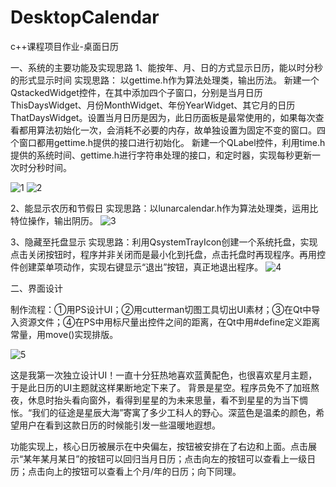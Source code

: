 # DesktopCalendar
c++课程项目作业-桌面日历

一、系统的主要功能及实现思路
1、能按年、月、日的方式显示日历，能以时分秒的形式显示时间
实现思路：
以gettime.h作为算法处理类，输出历法。
新建一个QstackedWidget控件，在其中添加四个子窗口，分别是当月日历ThisDaysWidget、月份MonthWidget、年份YearWidget、其它月的日历ThatDaysWidget。设置当月日历是因为，此日历面板是最常使用的，如果每次查看都用算法初始化一次，会消耗不必要的内存，故单独设置为固定不变的窗口。四个窗口都用gettime.h提供的接口进行初始化。
新建一个QLabel控件，利用time.h提供的系统时间、gettime.h进行字符串处理的接口，和定时器，实现每秒更新一次时分秒时间。

![1](https://user-images.githubusercontent.com/92628959/154480526-9504367d-f80f-4546-8059-69ce74bb81cd.png)
![2](https://user-images.githubusercontent.com/92628959/154480764-1e6d7f4d-8cdc-4a9e-8232-846b08944a4f.png)



  
2、能显示农历和节假日
实现思路：以lunarcalendar.h作为算法处理类，运用比特位操作，输出阴历。
 ![3](https://user-images.githubusercontent.com/92628959/154480788-060d1731-c08c-4673-baa3-5f778c0ccf2a.png)


3、隐藏至托盘显示
实现思路：利用QsystemTrayIcon创建一个系统托盘，实现点击关闭按钮时，程序并非关闭而是最小化到托盘，点击托盘时再现程序。再用控件创建菜单项动作，实现右键显示“退出”按钮，真正地退出程序。
 ![4](https://user-images.githubusercontent.com/92628959/154480819-36cb9f33-d4ec-4320-8645-d3820e737bf5.png)


二、界面设计

制作流程：①用PS设计UI；②用cutterman切图工具切出UI素材；③在Qt中导入资源文件；④在PS中用标尺量出控件之间的距离，在Qt中用#define定义距离常量，用move()实现排版。
 
 ![5](https://user-images.githubusercontent.com/92628959/154480841-b5a04842-6335-47ae-bb80-4675d947e7b6.png)

 
这是我第一次独立设计UI！一直十分狂热地喜欢蓝黄配色，也很喜欢星月主题，于是此日历的UI主题就这样果断地定下来了。
背景是星空。程序员免不了加班熬夜，休息时抬头看向窗外，看得到星星的为未来思量，看不到星星的为当下惆怅。“我们的征途是星辰大海”寄寓了多少工科人的野心。深蓝色是温柔的颜色，希望用户在看到这款日历的时候能引发一些温暖地遐想。

功能实现上，核心日历被展示在中央偏左，按钮被安排在了右边和上面。点击展示“某年某月某日”的按钮可以回归当月日历；点击向左的按钮可以查看上一级日历；点击向上的按钮可以查看上个月/年的日历；向下同理。
